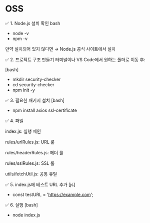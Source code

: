 # OSS


✅ 1. Node.js 설치 확인
bash
- node -v
- npm -v

만약 설치되어 있지 않다면 → Node.js 공식 사이트에서 설치

✅ 2. 프로젝트 구조 만들기
터미널이나 VS Code에서 원하는 폴더로 이동 후:

[bash]
- mkdir security-checker
- cd security-checker
- npm init -y


✅ 3. 필요한 패키지 설치
[bash]
- npm install axios ssl-certificate

✅ 4. 파일

index.js: 실행 메인

rules/urlRules.js: URL 룰

rules/headerRules.js: 헤더 룰

rules/sslRules.js: SSL 룰

utils/fetchUtil.js: 공통 유틸

✅ 5. index.js에 테스트 URL 추가
[js]
- const testURL = 'https://example.com'; 
  
✅ 6. 실행
[bash]
- node index.js
